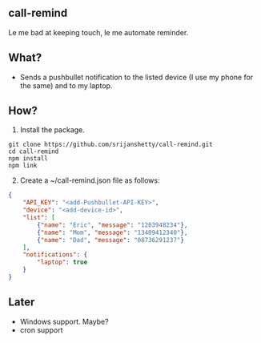 call-remind
-----------

Le me bad at keeping touch, le me automate reminder.

What?
-------------

- Sends a pushbullet notification to the listed device (I use my phone for the same) and to my laptop.

How?
-------

1. Install the package.

```shell
git clone https://github.com/srijanshetty/call-remind.git
cd call-remind
npm install
npm link
```

2. Create a ~/call-remind.json file as follows:

```json
{
    "API_KEY": "<add-Pushbullet-API-KEY>",
    "device": "<add-device-id>",
    "list": [
        {"name": "Eric", "message": "1203948234"},
        {"name": "Mom", "message": "13409412340"},
        {"name": "Dad", "message": "08736291237"}
    ],
    "notifications": {
        "laptop": true
    }
}
```

Later
-----

- Windows support. Maybe?
- cron support

